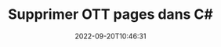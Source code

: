 ---
############################# Static ############################
layout: "auto-gen-merger"
date: 2022-09-20T10:46:31
draft: false
otherformats: pps ppsx ppt pptx rtf tex vdx vsdm vsdx vssm vssx vstm vstx vsx vtx xlam

############################# Head ############################
head_title: "Supprimer OTT pages dans C#"
head_description: "Supprimez ou supprimez une seule page ou une collection de pages d'un fichier OTT dans C# en inversant l'ordre des pages à l'aide de l'API de fusion de documents."

############################# Header ############################
title: "Supprimer OTT pages dans C#"
description: "Supprimez les pages OTT avec quelques lignes de code .NET."
bg_image: "https://cms.admin.containerize.com/templates/aspose/App_Themes/V3/images/bg/header1.png"
bg_overlay: false
button:
    enable: true
    icon: "fas fa-arrow-down"
    label: "Télécharger la version d'essai gratuite"
    link: "https://downloads.groupdocs.com/merger/net"

############################# SubMenu ############################
submenu:
    enable: true

    left:
        img_alt: "GroupDocs.Merger for .NET"
        image: "https://cms.admin.containerize.com/templates/groupdocs/images/product-logos/90x90-noborder/groupdocs-merger-net.png"
        product: "GroupDocs.Merger"
        platform: ".NET"

    middle:
        button:

            # button loop
            - link: "https://apireference.groupdocs.com/merger/net"
              text: "Référence API"

            # button loop
            - link: "https://github.com/groupdocs-merger"
              text: "Exemples de codes"

            # button loop
            - link: "https://products.groupdocs.app/merger/family"
              text: "Démos en direct"

            # button loop
            - link: "https://purchase.groupdocs.com/pricing/merger/net"
              text: "Tarification"

    right:
        link_download: "https://downloads.groupdocs.com/merger"
        link_learn: "https://docs.groupdocs.com/merger/net"
        link_buy: "https://purchase.groupdocs.com"

############################# About ############################
about:
    enable: true
    title: "À propos de l'API GroupDocs.Merger for .NET"
    content: |
        [GroupDocs.Merger for .NET](/fr/merger/net/) offre une solution simple pour fusionner et diviser en toute sécurité un large éventail de formats de documents, y compris PDF, Microsoft Office (Word, Excel, PowerPoint , OneNote), OpenDocument, HTML, images et bien d'autres dans les applications .NET. En ajoutant seulement quelques lignes de code, effectuez plusieurs opérations sur le document telles que déplacer, supprimer, faire pivoter, échanger, extraire ou modifier l'orientation des pages dans les documents. L'API de fusion de documents prend également en charge la prévisualisation des pages de document sous forme d'image pour analyser la structure, la mise en forme et le contenu du document sur la page.
        
        L'API GroupDocs.Merger est un bon choix pour les solutions d'entreprise qui nécessitent des fonctionnalités de suppression de page de fichier. Ces API sont bien prises en charge sur tous les principaux systèmes d'exploitation et plates-formes, y compris .NET Framework, .NET Standard, .NET Core, Mono.

############################# Steps ############################
steps:
    enable: true
    title_left: "Supprimer OTT pages de fichiers dans .NET"
    content_left: |
        [GroupDocs.Merger for .NET](/fr/merger/net/) permet aux développeurs de C# de supprimer facilement une ou plusieurs pages particulières dans un OTT fichier en mettant en œuvre quelques étapes faciles.
        
        * Initialisez **RemoveOptions** avec les numéros de page à supprimer.
        * Créez une nouvelle instance de **Merger** et transmettez le chemin du document source en tant que paramètre du constructeur.
        * Appelez **RemovePages** et transmettez l'objet **RemoveOptions**.
        * Appelez **Save** et spécifiez le chemin du fichier pour enregistrer le document résultant.

    title_right: "Configuration requise"
    content_right: |
        Les API GroupDocs.Merger for .NET sont prises en charge sur toutes les principales plates-formes et systèmes d'exploitation. Avant d'exécuter le code ci-dessous, assurez-vous que les prérequis suivants sont installés sur votre système.

        * Systèmes d'exploitation : Microsoft Windows, Linux, MacOS
        * Environnements de développement : Visual Studio, Xamarin, MonoDevelop
        * Cadres: .NET Framework, .NET Standard, .NET Core, Mono
        * Téléchargez la dernière version de GroupDocs.Merger for .NET depuis [NuGet](https://www.nuget.org/packages/groupdocs.merger)
         
    code: |
     {{% merger/additional-styles %}}
     {{< merger/code-merger title="Comment supprimer des pages de fichiers OTT à l'aide de l'exemple de code C#">}}

        ```csharp    
        // Supprimer OTT pages de fichiers à l'aide de l'API GroupDocs.Merger
        // Initialiser la classe RemoveOptions avec les numéros de page sélectionnés
        RemoveOptions removeOptions = new RemoveOptions(new int[] { 3, 6 });

        // Instancier la fusion avec le document d'entrée OTT
        using (Merger merger = new Merger("input.ott"))
          {
            // Appelez la méthode RemovePages et transmettez-lui l'objet RemoveOptions
            merger.RemovePages(removeOptions);
    
            // Appelez la méthode Save et transmettez le chemin de fichier souhaité pour enregistrer le document de sortie
            merger.Save("output.ott");
          }
        ```
     {{< /merger/code-merger >}}

############################# Demos ############################
demos:
    enable: true
    title: "Démos en direct - Supprimer OTT pages en ligne"
    content: |
       Supprimez OTT pages de fichiers dès maintenant en visitant le site Web [GroupDocs.Merger Live Demos](https://products.groupdocs.app/splitter/remove-pages/ott).
       La démo en direct présente les avantages suivants.
        
############################# About Formats ############################
about_formats:
    enable: true

############################# More Formats ############################
more_formats:
    enable: true
    title: "Supprimer des pages d'autres formats de document"
    content: |
        .NET documente l'API de fusion et de division pour les formats de fichiers et les images. Supprimez certains des formats de fichiers populaires comme indiqué ci-dessous.

############################# Back to top ###############################
back_to_top:
    enable: true
---